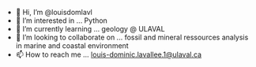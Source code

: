 - 👋 Hi, I’m @louisdomlavl
- 👀 I’m interested in ... Python
- 🌱 I’m currently learning ... geology @ ULAVAL
- 💞️ I’m looking to collaborate on ... fossil and mineral ressources analysis in marine and coastal environment
- 📫 How to reach me ... louis-dominic.lavallee.1@ulaval.ca

<!---
louisdomlavl/louisdomlavl is a ✨ special ✨ repository because its `README.md` (this file) appears on your GitHub profile.
You can click the Preview link to take a look at your changes.
--->
